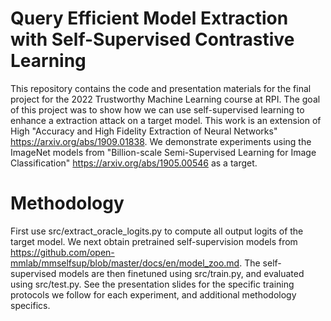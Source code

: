 # Query Efficient Model Extraction with Self-Supervised Contrastive Learning

This repository contains the code and presentation materials for the final project for the 2022 Trustworthy Machine Learning course at RPI. The goal of this project was to show how we can use self-supervised learning to enhance a extraction attack on a target model. This work is an extension of High "Accuracy and High Fidelity Extraction of Neural Networks" https://arxiv.org/abs/1909.01838. We demonstrate experiments using the ImageNet models from "Billion-scale Semi-Supervised Learning for Image Classification" https://arxiv.org/abs/1905.00546 as a target.

# Methodology
First use src/extract_oracle_logits.py to compute all output logits of the target model. We next obtain pretrained self-supervision models from https://github.com/open-mmlab/mmselfsup/blob/master/docs/en/model_zoo.md. The self-supervised models are then finetuned using src/train.py, and evaluated using src/test.py. See the presentation slides for the specific training protocols we follow for each experiment, and additional methodology specifics.
